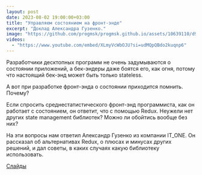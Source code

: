```yaml
---
layout: post
date: 2023-08-02 19:00:00+03:00
title: "Управляем состоянием на фронт-энде"
excerpt: "Доклад Александра Гузенко."
image: "https://github.com/progmsk/progmsk.github.io/assets/10639110/d9052ecb-37a1-4074-947e-5115ad9c5c9f"
videos:
  - "https://www.youtube.com/embed/XLmyVcWbOJU?si=udMQpQBdo2kuqnp6"
---
```


Разработчики десктопных программ не очень задумываются о состоянии приложений, а бек-эндеры даже боятся его, как огня, потому что настоящий бек-энд может быть только stateless.

А вот при разработке фронт-энда о состоянии приходится помнить. Почему?

Если спросить среднестатистического фронт-энд программиста, как он работает с состоянием, он ответит, что с помощью Redux. Неужели нет других state management библиотек? Можно ли обойтись вообще без них?

На эти вопросы нам ответил Александр Гузенко из компании IT_ONE. Он рассказал об альтернативах Redux, о плюсах и минусах других решений, и дал советы, в каких случаях какую библиотеку использовать.

[Слайды](https://prog.msk.ru/downloads/frontend-state-management.pdf)
